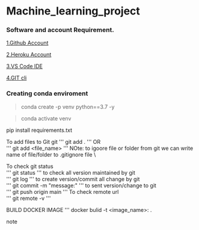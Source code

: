 # Machine_learning_project

### Software and account Requirement.

[1.Github Account](https://github.com/)

[2.Heroku Account](https://dashboard.heroku.com/login)

[3.VS Code IDE](https://code.visualstudio.com/download)

[4.GIT cli](https://git-scm.com/downloads)

### Creating conda enviroment

> conda create -p venv python==3.7 -y 

> conda activate venv

pip install requirements.txt 

To add files to Git git
'''
git add .
'''
OR \
'''
git add <file_name> 
'''
NOte: to igoore file or folder from git we can write name of file/folder to .gitignore file \

To check git status \
'''
git status
'''
to check all version maintained by git \
'''
git log
'''
to create version/commit all change by git \
'''
git commit -m "message:"
'''
to sent version/change to git \
'''
git push origin main
'''
To check remote url \
'''
git remote -v
'''


BUILD DOCKER IMAGE
'''
docker bulid -t <image_name>:<tagname> .

note

